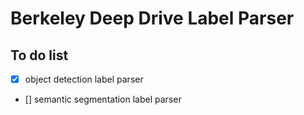 # Berkeley Deep Drive Label Parser

## To do list
- [x] object detection label parser
- [] semantic segmentation label parser
